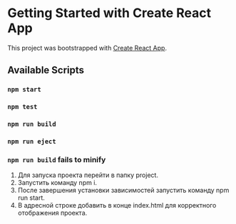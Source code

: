 # Getting Started with Create React App

This project was bootstrapped with [Create React App](https://github.com/facebook/create-react-app).

## Available Scripts

### `npm start`

### `npm test`

### `npm run build`

### `npm run eject`

### `npm run build` fails to minify

1. Для запуска проекта перейти в папку project.
2. Запустить команду npm i.
3. После завершения установки зависимостей запустить команду npm run start.
4. В адресной строке добавить в конце index.html для корректного отображения проекта.
